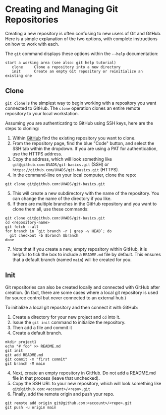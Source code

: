 # Creating and Managing Git Repositories

Creating a new repository is often confusing to new users of Git and GitHub. Here is a simple explanation of the two options, with complete instructions on how to work with each.

The `git` command displays these options within the `--help` documentation:

```
start a working area (see also: git help tutorial)
   clone     Clone a repository into a new directory
   init      Create an empty Git repository or reinitialize an existing one
```

## Clone

`git clone` is the simplest way to begin working with a repository you want connected to GitHub. The `clone` operation clones an entire remote repository to your local workstation.

Assuming you are authenticating to GitHub using SSH keys, here are the steps to cloning:

1. Within [GitHub](https://github.com/) find the existing repository you want to clone.
2. From the repository page, find the blue "Code" button, and select the SSH tab within the dropdown. If you are using a PAT for authentication, use the HTTPS address.
3. Copy the address, which will look something like `git@github.com:UVADS/git-basics.git` (SSH) or `https://github.com/UVADS/git-basics.git` (HTTPS). 
4. In the command-line on your local computer, clone the repo:

```
git clone git@github.com:UVADS/git-basics.git
```

5. This will create a new subdirectory with the name of the repository. You can change the name of the directory if you like.
6. If there are multiple branches in the GitHub repository and you want to clone them all, use these commands:

```
git clone git@github.com:UVADS/git-basics.git
cd <repository-name>
git fetch --all
for branch in `git branch -r | grep -v HEAD`; do
  git checkout -b $branch $branch
done
```

7. Note that if you create a new, empty repository within GitHub, it is helpful to tick the box to include a `README.md` file by default. This ensures that a default branch (named `main`) will be created for you.

## Init

Git repositories can also be created locally and connected with GitHub after creation. (In fact, there are some cases where a local git repository is used for source control but never connected to an external hub.) 

To initialize a local git repository and then connect it with GitHub:

1. Create a directory for your new project and `cd` into it.
2. Issue the `git init` command to initialize the repository.
3. Then add a file and commit it
4. Create a default branch.

```
mkdir project1
echo "# foo" >> README.md
git init
git add README.md
git commit -m "first commit"
git branch -M main
```

4. Next, create an empty repository in GitHub. Do not add a README.md file in that process (leave that unchecked).
5. Copy the SSH URL to your new repository, which will look something like `git@github.com:<account>/<repo>.git`
6. Finally, add the remote origin and push your repo.

```
git remote add origin git@github.com:<account>/<repo>.git
git push -u origin main
```
